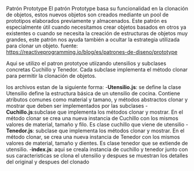 Patrón Prototype
El patrón Prototype basa su funcionalidad en la clonación de objetos, estos nuevos objetos son creados mediante un pool de prototipos elaborados previamente y almacenados. Este patrón es especialmente útil cuando necesitamos crear objetos basados en otros ya existentes o cuando se necesita la creación de estructuras de objetos muy grandes, este patrón nos ayuda también a ocultar la estrategia utilizada para clonar un objeto. fuente: https://reactiveprogramming.io/blog/es/patrones-de-diseno/prototype

Aqui se utilizo el patron prototyoe utiizando utensilios y subclases concretas Cuchillo y Tenedor. Cada subclase implementa el método clonar para permitir la clonación de objetos.

los archivos estan de la siguiente forma:
-**Utensilio.js**: se define la clase Utensilio define la estructura básica de un utensilio de cocina. Contiene atributos comunes como material y tamano, y métodos abstractos clonar y mostrar que deben ser implementados por las subclases
-**Cuchillo.js**:subclase que implementa los métodos clonar y mostrar. En el método clonar se crea una nueva instancia de Cuchillo con los mismos valores de material, tamaño y filo. Es clase cuchillo que viene de utensilio 
-**Tenedor.js**: subclase que implementa los métodos clonar y mostrar. En el método clonar, se crea una nueva instancia de Tenedor con los mismos valores de material, tamaño y dientes. Es clase tenedor que se extiende de utensilio.
-**index.js**: aqui se creala instancia de cuchillo y tenedor junto con sus caracteristicas se clona el utensilio y despues se muestran los detalles del original y despues del clonado